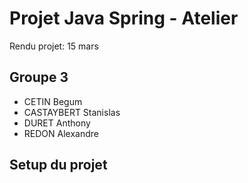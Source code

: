 # Projet Java Spring - Atelier

Rendu projet: 15 mars

## Groupe 3
- CETIN Begum
- CASTAYBERT Stanislas
- DURET Anthony
- REDON Alexandre

## Setup du projet
